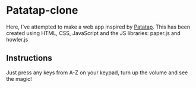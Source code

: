# Patatap-clone
Here, I've attempted to make a web app inspired by [Patatap](https://patatap.com/).
This has been created using HTML, CSS, JavaScript and the JS libraries: paper.js and howler.js

## Instructions
Just press any keys from A-Z on your keypad, turn up the volume and see the magic!
